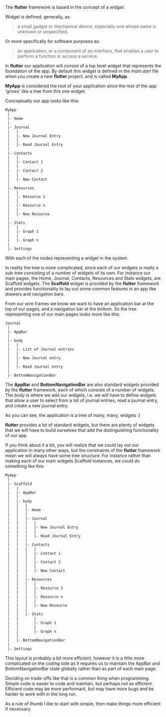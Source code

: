 The **flutter** framework is based in the concept of a _widget_. 

Widget is defined, generally, as:
> a small gadget or mechanical device, especially one whose name is unknown or unspecified.

Or more specifically for software purposes as:	
> an application, or a component of an interface, that enables a user to perform a function or access a service.


In **flutter** our application will consist of a top level widget that represents the foundation of the app.
By default this widget is defined in the _main.dart_ file when you create a new **flutter** project, and is called **MyApp**.

**MyApp** is considered the root of your application since the rest of the app 'grows' like a tree from this one widget.

Conceptually our app looks like this:

```
MyApp 
 |
 |- Home
 |
 |- Journal
 |   |
 |   |- New Journal Entry
 |   |
 |   |- Read Journal Entry
 |
 |- Contacts
 |   |
 |   |- Contact 1
 |   |
 |   |- Contact 2
 |   |
 |   |- New Contact
 |
 |- Resources
 |   |
 |   |- Resource 1
 |   |
 |   |- Resource n
 |   |
 |   |- New Resource
 |
 |- Stats
 |   |
 |   |- Graph 1
 |   |
 |   |- Graph n
 |
 |- Settings
```

With each of the nodes representing a widget in the system.

In reality the tree is more complicated, since each of our widgets is really a sub-tree consisting of a number of widgets of its own.
For instance our main pages, the Home, Journal, Contacts, Resources and Stats widgets, are Scaffold widgets. 
The **Scaffold** widget is provided by the **flutter** framework and provides functionality to lay out some common features in an app like drawers and navigation bars.

From our wire frames we know we want to have an application bar at the top of our pages, and a navigation bar at the bottom.
So the tree representing one of our main pages looks more like this:

```
Journal
 |
 |- AppBar
 |
 |- body
 |   |
 |   |- List of Journal entries
 |   |
 |   |- New Journal entry
 |   |
 |   |- Read Journal entry 
 |
 |- BottomNavigationBar
```

The **AppBar** and **BottomNavigationBar** are also standard widgets provided by the **flutter** framework, each of which consists of a number of widgets.
The _body_ is where we add our widgets, i.e. we will have to define widgets that allow a user to select from a list of journal entries, read a journal entry, and create a new journal entry.

As you can see, the application is a tree of many, many, widgets :)

**flutter** provides a lot of standard widgets, but there are plenty of widgets that we will have to build ourselves that add the distinguishing functionality of our app.

If you think about it a bit, you will realize that we could lay out our application in many other ways, but the constraints of the **flutter** framework mean we will always have some tree structure.
For instance rather than making each of our main widgets Scaffold instances, we could do something like this:

```
MyApp 
 |
 |- Scaffold
 |   |
 |   |- AppBar
 |   |
 |   |- body
 |   |   |
 |   |   |- Home
 |   |   |
 |   |   |- Journal
 |   |   |   |
 |   |   |   |- New Journal Entry
 |   |   |   |
 |   |   |   |- Read Journal Entry
 |   |   |
 |   |   |- Contacts
 |   |   |   |
 |   |   |   |- Contact 1
 |   |   |   |
 |   |   |   |- Contact 2
 |   |   |   |
 |   |   |   |- New Contact
 |   |   |
 |   |   |- Resources
 |   |   |   |
 |   |   |   |- Resource 1
 |   |   |   |
 |   |   |   |- Resource n
 |   |   |   |
 |   |   |   |- New Resource
 |   |   |
 |   |   |- Stats
 |   |       |
 |   |       |- Graph 1
 |   |       |
 |   |       |- Graph n
 |   |
 |   |- BottomNavigationBar
 |         
 |- Settings
```

This layout is probably a bit more efficient, however it is a little more complicated on the coding side as it requires us to maintain the AppBar and BottomNavigationBar state globally rather than as part of each main page.

Deciding on trade-offs like that is a common thing when programming. Simple code is easier to code and maintain, but perhaps not as efficient. Efficient code may be more performant, but may have more bugs and be harder to work with in the long run.

As a rule of thumb I like to start with simple, then make things more efficient if necessary.
 
 
